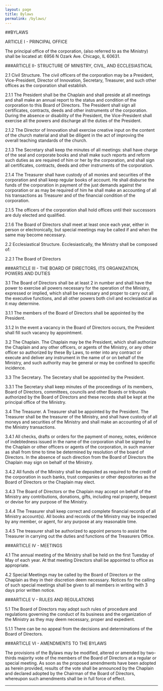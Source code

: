 ```yaml
---
layout: page
title: Bylaws
permalink: /bylaws/
---
```


##BYLAWS

ARTICLE I - PRINCIPAL OFFICE

The principal office of the corporation, (also referred to as the Ministry) shall be located at: 6956 N Ozark Ave. Chicago, IL 60631.

###ARTICLE II- STRUCTURE OF MINISTRY, CIVIL, AND ECCLESIASTICAL

2.1 Civil Structure. The civil officers of the corporation may be a President, Vice-President, Director of Innovation, Secretary, Treasurer, and such other offices as the corporation shall establish.

2.1.1 The President shall be the Chaplain and shall preside at all meetings and shall make an annual report to the status and condition of the corporation to this Board of Directors. The President shall sign all certificates, contracts, deeds and other instruments of the corporation. During the absence or disability of the President, the Vice-President shall exercise all the powers and discharge all the duties of the President.

2.1.2 The Director of Innovation shall exercise creative input on the content of the church material and shall be diligent in the act of improving the overall teaching standards of the church.

2.1.3 The Secretary shall keep the minutes of all meetings: shall have charge of the seal and corporate books and shall make such reports and reform such duties as are required of him or her by the corporation, and shall sign all certificates, contracts, deeds and other instruments of the corporation.

2.1.4 The Treasurer shall have custody of all monies and securities of the corporation and shall keep regular books of account. He shall disburse the funds of the corporation in payment of the just demands against the corporation or as may be required of him he shall make an accounting of all his transactions as Treasurer and of the financial condition of the corporation.

2.1.5 The officers of the corporation shall hold offices until their successors are duly elected and qualified.

2.1.6 The Board of Directors shall meet at least once each year, either in person or electronically, but special meetings may be called if and when the same may become necessary.

2.2 Ecclesiastical Structure. Ecclesiastically, the Ministry shall be composed of:

2.2.1 The Board of Directors

###ARTICLE III - THE BOARD OF DIRECTORS, ITS ORGANIZATION, POWERS AND DUTIES

3.1 The Board of Directors shall be at least 2 in number and shall have the power to exercise all powers necessary for the operation of the Ministry, expressed or implied, which shall be necessary and proper to carry out all the executive functions, and all other powers both civil and ecclesiastical as it may determine.

3.1.1 The members of the Board of Directors shall be appointed by the President.

3.1.2 In the event a vacancy in the Board of Directors occurs, the President shall fill such vacancy by appointment.

3.2 The Chaplain. The Chaplain may be the President, which shall authorize the Chaplain and any other officers, or agents of the Ministry, or any other officer so authorized by these By Laws, to enter into any contract or execute and deliver any instrument in the name of or on behalf of the Ministry, and such authority may be general or may be confined to specific incidence.

3.3 The Secretary. The Secretary shall be appointed by the President.

3.3.1 The Secretary shall keep minutes of the proceedings of its members, Board of Directors, committees, councils and other Boards or tribunals authorized by the Board of Directors and these records shall be kept at the principal office of the Ministry.

3.4 The Treasurer. A Treasurer shall be appointed by the President. The Treasurer shall be the treasurer of the Ministry, and shall have custody of all moneys and securities of the Ministry and shall make an accounting of all of the Ministry transactions.

3.4.1 All checks, drafts or orders for the payment of money, notes, evidence of indebtedness issued in the name of the corporation shall be signed by the Chaplain or other officers or agents of the corporation, in such manner as shall from time to time be determined by resolution of the board of Directors. In the absence of such direction from the Board of Directors the Chaplain may sign on behalf of the Ministry.

3.4.2 All funds of the Ministry shall be deposited as required to the credit of the corporation in such banks, trust companies or other depositories as the Board of Directors or the Chaplain may elect.

3.4.3 The Board of Directors or the Chaplain may accept on behalf of the Ministry any contributions, donations, gifts, including real property, bequest or devise for any purpose of the Ministry.

3.4.4 The Treasurer shall keep correct and complete financial records of all Ministry account(s). All books and records of the Ministry may be inspected by any member, or agent, for any purpose at any reasonable time.

3.4.5 The treasurer shall be authorized to appoint persons to assist the Treasurer in carrying out the duties and functions of the Treasurers Office.

###ARTICLE IV - MEETINGS

4.1 The annual meeting of the Ministry shall be held on the first Tuesday of May of each year. At that meeting Directors shall be appointed to office as appropriate.

4.2 Special Meetings may be called by the Board of Directors or the Chaplain as they in their discretion deem necessary. Notices for the calling of such special meetings shall be given to all members in writing with 3 days prior written notice.

###ARTICLE V - RULES AND REGULATIONS

5.1 The Board of Directors may adopt such rules of procedure and regulations governing the conduct of its business and the organization of the Ministry as they may deem necessary, proper and expedient.

5.1.1 There can be no appeal from the decisions and determinations of the Board of Directors.

###ARTICLE VI - AMENDMENTS TO THE BYLAWS

The provisions of the Bylaws may be modified, altered or amended by two-thirds majority vote of the members of the Board of Directors at a regular or special meeting. As soon as the proposed amendments have been adopted as herein provided, results of the vote shall be announced by the Chaplain and declared adopted by the Chairman of the Board of Directors, whereupon such amendments shall be in full force of effect.

----
